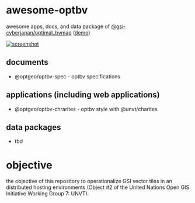 # awesome-optbv
awesome apps, docs, and data package of [@gsi-cyberjapan/optimal_bvmap](https://github.com/gsi-cyberjapan/optimal_bvmap) ([demo](https://gsi-cyberjapan.github.io/optimal_bvmap/#14.33/36.61776/137.622))

[![screenshot](https://repository-images.githubusercontent.com/533224534/1257c51e-bf4c-4158-8e0d-0343f003f4dd)](https://gsi-cyberjapan.github.io/optimal_bvmap/#14.33/36.61776/137.622)

## documents
- @optgeo/optbv-spec - optbv specifications

## applications (including web applications)
- @optgeo/optbv-chrarites - optbv style with @unvt/charites

## data packages
- tbd

# objective
the objective of this repository to operationalize GSI vector tiles in an distributed hosting environments (Object #2 of the United Nations Open GIS Initiative Working Group 7: UNVT).
